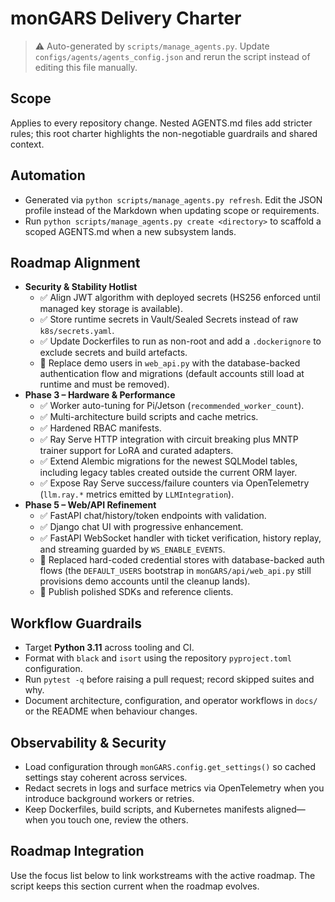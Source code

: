 # monGARS Delivery Charter

> ⚠️ Auto-generated by `scripts/manage_agents.py`. Update `configs/agents/agents_config.json` and rerun the script instead of editing this file manually.

## Scope

Applies to every repository change. Nested AGENTS.md files add stricter rules; this root charter
highlights the non-negotiable guardrails and shared context.

## Automation

- Generated via `python scripts/manage_agents.py refresh`. Edit the JSON profile instead of the
    Markdown when updating scope or requirements.
- Run `python scripts/manage_agents.py create <directory>` to scaffold a scoped AGENTS.md when a new
    subsystem lands.

## Roadmap Alignment

- **Security & Stability Hotlist**
  - ✅ Align JWT algorithm with deployed secrets (HS256 enforced until managed key storage is available).
  - ✅ Store runtime secrets in Vault/Sealed Secrets instead of raw `k8s/secrets.yaml`.
  - ✅ Update Dockerfiles to run as non-root and add a `.dockerignore` to exclude secrets and build artefacts.
  - 🔄 Replace demo users in `web_api.py` with the database-backed authentication flow and migrations (default accounts still load at runtime and must be removed).
- **Phase 3 – Hardware & Performance**
  - ✅ Worker auto-tuning for Pi/Jetson (`recommended_worker_count`).
  - ✅ Multi-architecture build scripts and cache metrics.
  - ✅ Hardened RBAC manifests.
  - ✅ Ray Serve HTTP integration with circuit breaking plus MNTP trainer support for LoRA and curated adapters.
  - ✅ Extend Alembic migrations for the newest SQLModel tables, including legacy tables created outside the current ORM layer.
  - ✅ Expose Ray Serve success/failure counters via OpenTelemetry (`llm.ray.*` metrics emitted by `LLMIntegration`).
- **Phase 5 – Web/API Refinement**
  - ✅ FastAPI chat/history/token endpoints with validation.
  - ✅ Django chat UI with progressive enhancement.
  - ✅ FastAPI WebSocket handler with ticket verification, history replay, and streaming guarded by `WS_ENABLE_EVENTS`.
  - 🔄 Replaced hard-coded credential stores with database-backed auth flows (the `DEFAULT_USERS` bootstrap in `monGARS/api/web_api.py` still provisions demo accounts until the cleanup lands).
  - 🚧 Publish polished SDKs and reference clients.

## Workflow Guardrails

- Target **Python 3.11** across tooling and CI.
- Format with `black` and `isort` using the repository `pyproject.toml` configuration.
- Run `pytest -q` before raising a pull request; record skipped suites and why.
- Document architecture, configuration, and operator workflows in `docs/` or the README when behaviour
    changes.

## Observability & Security

- Load configuration through `monGARS.config.get_settings()` so cached settings stay coherent across
    services.
- Redact secrets in logs and surface metrics via OpenTelemetry when you introduce background workers
    or retries.
- Keep Dockerfiles, build scripts, and Kubernetes manifests aligned—when you touch one, review the
    others.

## Roadmap Integration

Use the focus list below to link workstreams with the active roadmap. The script keeps this section
current when the roadmap evolves.
